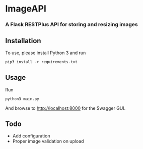 # ImageAPI
### A Flask RESTPlus API for storing and resizing images

## Installation

To use, please install Python 3 and run

```python
pip3 install -r requirements.txt
```

## Usage

Run

```
python3 main.py
```

And browse to [http://localhost:8000](http://localhost:8000) for the Swagger GUI.

## Todo

- Add configuration
- Proper image validation on upload